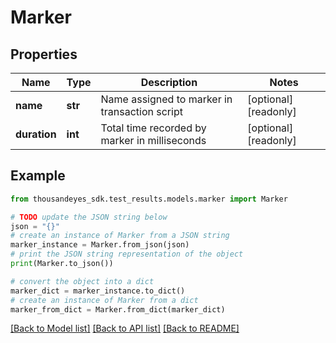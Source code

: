 # Marker


## Properties

Name | Type | Description | Notes
------------ | ------------- | ------------- | -------------
**name** | **str** | Name assigned to marker in transaction script | [optional] [readonly] 
**duration** | **int** | Total time recorded by marker in milliseconds | [optional] [readonly] 

## Example

```python
from thousandeyes_sdk.test_results.models.marker import Marker

# TODO update the JSON string below
json = "{}"
# create an instance of Marker from a JSON string
marker_instance = Marker.from_json(json)
# print the JSON string representation of the object
print(Marker.to_json())

# convert the object into a dict
marker_dict = marker_instance.to_dict()
# create an instance of Marker from a dict
marker_from_dict = Marker.from_dict(marker_dict)
```
[[Back to Model list]](../README.md#documentation-for-models) [[Back to API list]](../README.md#documentation-for-api-endpoints) [[Back to README]](../README.md)


